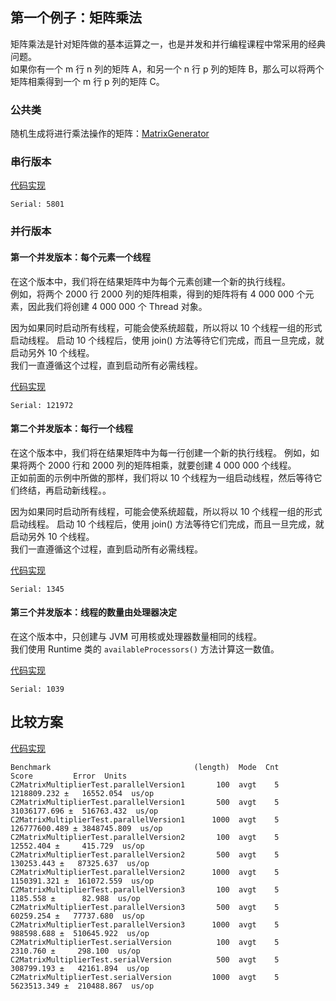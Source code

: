 ## 第一个例子：矩阵乘法
矩阵乘法是针对矩阵做的基本运算之一，也是并发和并行编程课程中常采用的经典问题。  
如果你有一个 m 行 n 列的矩阵 A，和另一个 n 行 p 列的矩阵 B，那么可以将两个矩阵相乘得到一个 m 行 p 列的矩阵 C。  

### 公共类
随机生成将进行乘法操作的矩阵：[MatrixGenerator](MatrixGenerator.java)

### 串行版本
[代码实现](J2SerialVersionMatrixMultiplier.java)

``` 
Serial: 5801
```

### 并行版本
#### 第一个并发版本：每个元素一个线程
在这个版本中，我们将在结果矩阵中为每个元素创建一个新的执行线程。  
例如，将两个 2000 行 2000 列的矩阵相乘，得到的矩阵将有 4 000 000 个元素，因此我们将创建 4 000 000 个 Thread 对象。

因为如果同时启动所有线程，可能会使系统超载，所以将以 10 个线程一组的形式启动线程。
启动 10 个线程后，使用 join() 方法等待它们完成，而且一旦完成，就启动另外 10 个线程。  
我们一直遵循这个过程，直到启动所有必需线程。

[代码实现](J2ParallelVersionMatrixMultiplier1.java)

``` 
Serial: 121972
```

#### 第二个并发版本：每行一个线程
在这个版本中，我们将在结果矩阵中为每一行创建一个新的执行线程。
例如，如果将两个 2000 行和 2000 列的矩阵相乘，就要创建 4 000 000 个线程。  
正如前面的示例中所做的那样，我们将以 10 个线程为一组启动线程，然后等待它们终结，再启动新线程。。

因为如果同时启动所有线程，可能会使系统超载，所以将以 10 个线程一组的形式启动线程。
启动 10 个线程后，使用 join() 方法等待它们完成，而且一旦完成，就启动另外 10 个线程。  
我们一直遵循这个过程，直到启动所有必需线程。

[代码实现](J2ParallelVersionMatrixMultiplier2.java)

``` 
Serial: 1345
```

#### 第三个并发版本：线程的数量由处理器决定
在这个版本中，只创建与 JVM 可用核或处理器数量相同的线程。  
我们使用 Runtime 类的 `availableProcessors()` 方法计算这一数值。

[代码实现](J2ParallelVersionMatrixMultiplier3.java)

``` 
Serial: 1039
```

## 比较方案
[代码实现](J2MatrixMultiplierTest.java)

```
Benchmark                                (length)  Mode  Cnt          Score         Error  Units
C2MatrixMultiplierTest.parallelVersion1       100  avgt    5    1218809.232 ±   16552.054  us/op
C2MatrixMultiplierTest.parallelVersion1       500  avgt    5   31036177.696 ±  516763.432  us/op
C2MatrixMultiplierTest.parallelVersion1      1000  avgt    5  126777600.489 ± 3848745.809  us/op
C2MatrixMultiplierTest.parallelVersion2       100  avgt    5      12552.404 ±     415.729  us/op
C2MatrixMultiplierTest.parallelVersion2       500  avgt    5     130253.443 ±   87325.637  us/op
C2MatrixMultiplierTest.parallelVersion2      1000  avgt    5    1150391.321 ±  161072.559  us/op
C2MatrixMultiplierTest.parallelVersion3       100  avgt    5       1185.558 ±      82.988  us/op
C2MatrixMultiplierTest.parallelVersion3       500  avgt    5      60259.254 ±   77737.680  us/op
C2MatrixMultiplierTest.parallelVersion3      1000  avgt    5     988598.688 ±  510645.922  us/op
C2MatrixMultiplierTest.serialVersion          100  avgt    5       2310.760 ±     298.100  us/op
C2MatrixMultiplierTest.serialVersion          500  avgt    5     308799.193 ±   42161.894  us/op
C2MatrixMultiplierTest.serialVersion         1000  avgt    5    5623513.349 ±  210488.867  us/op
```